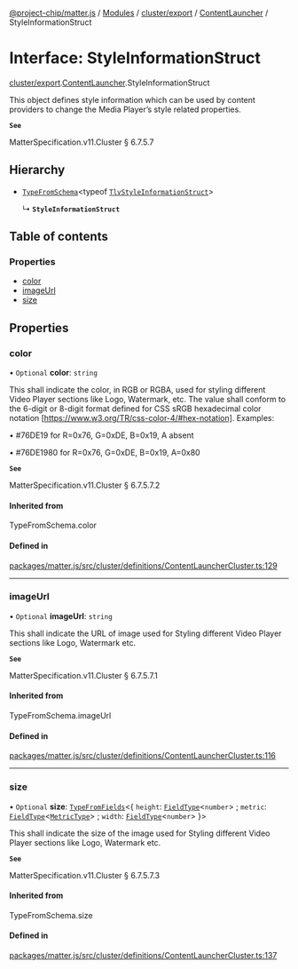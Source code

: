 [@project-chip/matter.js](../README.md) / [Modules](../modules.md) / [cluster/export](../modules/cluster_export.md) / [ContentLauncher](../modules/cluster_export.ContentLauncher.md) / StyleInformationStruct

# Interface: StyleInformationStruct

[cluster/export](../modules/cluster_export.md).[ContentLauncher](../modules/cluster_export.ContentLauncher.md).StyleInformationStruct

This object defines style information which can be used by content providers to change the Media Player’s style
related properties.

**`See`**

MatterSpecification.v11.Cluster § 6.7.5.7

## Hierarchy

- [`TypeFromSchema`](../modules/tlv_export.md#typefromschema)\<typeof [`TlvStyleInformationStruct`](../modules/cluster_export.ContentLauncher.md#tlvstyleinformationstruct)\>

  ↳ **`StyleInformationStruct`**

## Table of contents

### Properties

- [color](cluster_export.ContentLauncher.StyleInformationStruct.md#color)
- [imageUrl](cluster_export.ContentLauncher.StyleInformationStruct.md#imageurl)
- [size](cluster_export.ContentLauncher.StyleInformationStruct.md#size)

## Properties

### color

• `Optional` **color**: `string`

This shall indicate the color, in RGB or RGBA, used for styling different Video Player sections like Logo,
Watermark, etc. The value shall conform to the 6-digit or 8-digit format defined for CSS sRGB hexadecimal
color notation [https://www.w3.org/TR/css-color-4/#hex-notation]. Examples:

  • #76DE19 for R=0x76, G=0xDE, B=0x19, A absent

  • #76DE1980 for R=0x76, G=0xDE, B=0x19, A=0x80

**`See`**

MatterSpecification.v11.Cluster § 6.7.5.7.2

#### Inherited from

TypeFromSchema.color

#### Defined in

[packages/matter.js/src/cluster/definitions/ContentLauncherCluster.ts:129](https://github.com/project-chip/matter.js/blob/558e12c94a201592c28c7bc0743705360b3e5ca6/packages/matter.js/src/cluster/definitions/ContentLauncherCluster.ts#L129)

___

### imageUrl

• `Optional` **imageUrl**: `string`

This shall indicate the URL of image used for Styling different Video Player sections like Logo, Watermark
etc.

**`See`**

MatterSpecification.v11.Cluster § 6.7.5.7.1

#### Inherited from

TypeFromSchema.imageUrl

#### Defined in

[packages/matter.js/src/cluster/definitions/ContentLauncherCluster.ts:116](https://github.com/project-chip/matter.js/blob/558e12c94a201592c28c7bc0743705360b3e5ca6/packages/matter.js/src/cluster/definitions/ContentLauncherCluster.ts#L116)

___

### size

• `Optional` **size**: [`TypeFromFields`](../modules/tlv_export.md#typefromfields)\<\{ `height`: [`FieldType`](tlv_export.FieldType.md)\<`number`\> ; `metric`: [`FieldType`](tlv_export.FieldType.md)\<[`MetricType`](../enums/cluster_export.ContentLauncher.MetricType.md)\> ; `width`: [`FieldType`](tlv_export.FieldType.md)\<`number`\>  }\>

This shall indicate the size of the image used for Styling different Video Player sections like Logo,
Watermark etc.

**`See`**

MatterSpecification.v11.Cluster § 6.7.5.7.3

#### Inherited from

TypeFromSchema.size

#### Defined in

[packages/matter.js/src/cluster/definitions/ContentLauncherCluster.ts:137](https://github.com/project-chip/matter.js/blob/558e12c94a201592c28c7bc0743705360b3e5ca6/packages/matter.js/src/cluster/definitions/ContentLauncherCluster.ts#L137)
